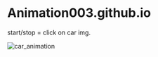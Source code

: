 # Animation003.github.io
start/stop = click on car img.

![car_animation](https://user-images.githubusercontent.com/58935531/86805544-932bc200-c095-11ea-92b1-a507876f8a6d.gif)
